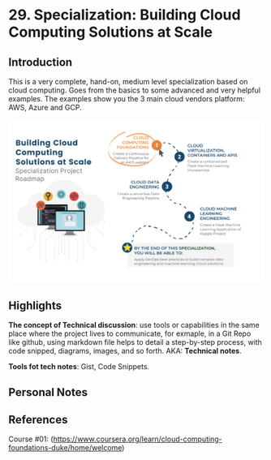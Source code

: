 # 29. Specialization: Building Cloud Computing Solutions at Scale

## Introduction

This is a very complete, hand-on, medium level specialization based on cloud computing. Goes from the basics to some advanced and very helpful examples. The examples show you the 3 main cloud vendors platform: AWS, Azure and GCP.

![The Roadmap](../images/cloud_specialization_the_roadmap.png)

## Highlights

**The concept of Technical discussion**: use tools or capabilities in the same place where the project lives to communicate, for exmaple, in a Git Repo like github, using markdown file helps to detail a step-by-step process, with code snipped, diagrams, images, and so forth. AKA: **Technical notes**.

**Tools fot tech notes**: Gist, Code Snippets.



## Personal Notes


## References

Course #01: (https://www.coursera.org/learn/cloud-computing-foundations-duke/home/welcome)